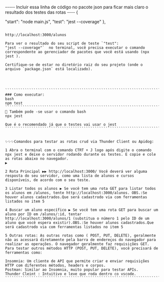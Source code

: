 ----- Incluir essa linha de código no pacote json para ficar mais claro o resultado dos testes das rotas ----
{

"start": "node main.js",
"test": "jest --coverage"
},

`````````````````````````````````````````````````````````````````````````````````````````````````

http://localhost:3000/alunos

Para ver o resultado do seu script de teste `"test":
"jest --coverage"`  no terminal, você precisa executar o comando correspondente ao gerenciador de pacotes que você está usando (npx jest ).

Certifique-se de estar no diretório raiz do seu projeto (onde o arquivo `package.json` está localizado).




```````````````````````````````````````````````````````````````````````````````````````
### Como executar:
bash
npm test
``````````````````````````````````````````````````````````````````````````
🎇 Também pode -se usar o comando bash
npx jest 

Que é o recomendado já que o testes vai usar o jest 
``````````````````````````````````````````````````````````````````````````````````````````````


✨✨✨Comandos para testar as rotas crud via Thunder Client ou Apidog:

1️ Abra o terminal com o comando CTRT + J logo após digite o comando npx jest e deixe o servidor rodando durante os testes. E copie e cole as rotas abaixo no navegador.
▶️

2️ Rota Principal ▶▶️ http://localhost:3000/ Você deverá ver alguma resposta do seu servidor, como uma lista de alunos e cursos disponíveis, de acordo com o seu teste.

3️ Listar todos os alunos ▶ Se você tem uma rota GET para listar todos os alunos em /alunos, tente http://localhost:3000/alunos. OBS.:Se houver alunos cadastrados.Que será cadastrodo via com ferramentas listados no item 5️

4️ Buscar um aluno específico ▶ Se você tem uma rota GET para buscar um aluno por ID em /alunos/:id, tentar
http://localhost:3000/alunos/1 (substitua o número 1 pelo ID de um aluno que você espera existir).OBS.:Se houver alunos cadastrados.Que será cadastrodo via com ferramentas listados no item 5️

5️ Outras rotas: As outras rotas como ( POST, PUT, DELETE), geralmente não as acessará diretamente pela barra de endereços do navegador para realizar as operações. O navegador geralmente faz requisições GET. Para testar outros métodos HTTP (POST, PUT, DELETE), você precisará de ferramentas como:

Insomnia: Um cliente de API que permite criar e enviar requisições HTTP com diferentes métodos, headers e corpos.
Postman: Similar ao Insomnia, muito popular para testar APIs.
Thunder Cleint : Intuitivo e leve que roda dentro co vscode.
````````````````````````````````````````````````````````````````````````````````````````````
